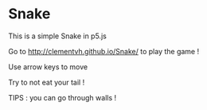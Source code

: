 # Snake

This is a simple Snake in p5.js

Go to http://clementvh.github.io/Snake/ to play the game !

Use arrow keys to move

Try to not eat your tail !

TIPS : you can go through walls !